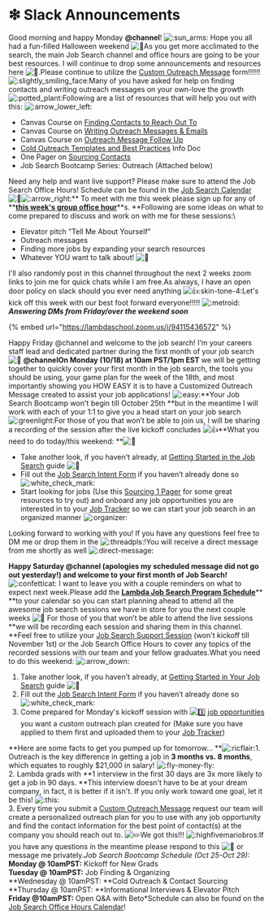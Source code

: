 # ❇ Slack Announcements

Good morning and happy Monday **@channel**! ![:sun\_arms:](https://slack-imgs.com/?c=1\&o1=gu\&url=https%3A%2F%2Femoji.slack-edge.com%2FTSZCHB482%2Fsun\_arms%2F8da4eba16fc15d2a.png) Hope you all had a fun-filled Halloween weekend ![:ghost:](https://slack-imgs.com/?c=1\&o1=gu\&url=https%3A%2F%2Fa.slack-edge.com%2Fproduction-standard-emoji-assets%2F13.0%2Fgoogle-medium%2F1f47b%402x.png)As you get more acclimated to the search, the main Job Search channel and office hours are going to be your best resources. I will continue to drop some announcements and resources here ![:memo:](https://slack-imgs.com/?c=1\&o1=gu\&url=https%3A%2F%2Fa.slack-edge.com%2Fproduction-standard-emoji-assets%2F13.0%2Fgoogle-medium%2F1f4dd%402x.png).Please continue to utilize the [Custom Outreach Message](https://airtable.com/shrDZgl0o92rMugIh) form!!!!!! ![:slightly\_smiling\_face:](https://slack-imgs.com/?c=1\&o1=gu\&url=https%3A%2F%2Fa.slack-edge.com%2Fproduction-standard-emoji-assets%2F13.0%2Fgoogle-medium%2F1f642%402x.png)Many of you have asked for help on finding contacts and writing outreach messages on your own-love the growth![:potted\_plant:](https://slack-imgs.com/?c=1\&o1=gu\&url=https%3A%2F%2Fa.slack-edge.com%2Fproduction-standard-emoji-assets%2F13.0%2Fgoogle-medium%2F1fab4%402x.png)Following are a list of resources that will help you out with this: ![:arrow\_lower\_left:](https://slack-imgs.com/?c=1\&o1=gu\&url=https%3A%2F%2Fa.slack-edge.com%2Fproduction-standard-emoji-assets%2F13.0%2Fgoogle-medium%2F2199-fe0f%402x.png)

* Canvas Course on [Finding Contacts to Reach Out To](https://lambdaschool.instructure.com/courses/1270/pages/finding-contacts-to-reach-out-to?module\_item\_id=598360)
* Canvas Course on [Writing Outreach Messages & Emails](https://lambdaschool.instructure.com/courses/1270/pages/writing-outreach-messages-and-emails?module\_item\_id=598361)
* Canvas Course on [Outreach Message Follow Up](https://lambdaschool.instructure.com/courses/1270/pages/time-to-follow-up-on-outreach?module\_item\_id=598363)
* [Cold Outreach Templates and Best Practices](https://lambdaschool.notion.site/Cold-Outreach-101-9b887ce51ecc4a58bc972415fcf6e934) Info Doc
* One Pager on [Sourcing Contacts](https://docs.google.com/document/d/1CBIHvb97LQppwWx2mSlYWVIjNdl42EdCYnXYljUot9c/edit?usp=sharing)
* Job Search Bootcamp Series: Outreach (Attached below)

Need any help and want live support? Please make sure to attend the Job Search Office Hours! Schedule can be found in the [Job Search Calendar](https://calendar.google.com/calendar/u/0?cid=bGFtYmRhc2Nob29sLmNvbV9icjhmc3RwZmM4Zm1kcjJ0NDhkOXFoODU5Y0Bncm91cC5jYWxlbmRhci5nb29nbGUuY29t) ![:calendar:](https://slack-imgs.com/?c=1\&o1=gu\&url=https%3A%2F%2Fa.slack-edge.com%2Fproduction-standard-emoji-assets%2F13.0%2Fgoogle-medium%2F1f4c6%402x.png)![:arrow\_right:](https://slack-imgs.com/?c=1\&o1=gu\&url=https%3A%2F%2Fa.slack-edge.com%2Fproduction-standard-emoji-assets%2F13.0%2Fgoogle-medium%2F27a1-fe0f%402x.png)\*\* To meet with me this week please sign up for any of \*\*[**this week's group office hour**](https://calendly.com/beto-garza)\*\*s. \*\*Following are some ideas on what to come prepared to discuss and work on with me for these sessions:\\

* Elevator pitch "Tell Me About Yourself"
* Outreach messages
* Finding more jobs by expanding your search resources
* Whatever YOU want to talk about! ![:handshake:](https://slack-imgs.com/?c=1\&o1=gu\&url=https%3A%2F%2Fa.slack-edge.com%2Fproduction-standard-emoji-assets%2F13.0%2Fgoogle-medium%2F1f91d%402x.png)

I'll also randomly post in this channel throughout the next 2 weeks zoom links to join me for quick chats while I am free.As always, I have an open door policy on slack should you ever need anything ![:thumbsup::skin-tone-4:](https://slack-imgs.com/?c=1\&o1=gu\&url=https%3A%2F%2Fa.slack-edge.com%2Fproduction-standard-emoji-assets%2F13.0%2Fgoogle-medium%2F1f44d-1f3fd%402x.png)Let's kick off this week with our best foot forward everyone!!!!! ![:metroid:](https://slack-imgs.com/?c=1\&o1=gu\&url=https%3A%2F%2Femoji.slack-edge.com%2FTSZCHB482%2Fmetroid%2F12ddb4209a1da5af.gif)_**Answering DMs from Friday/over the weekend soon**_

{% embed url="https://lambdaschool.zoom.us/j/94115436572" %}

Happy Friday @channel and welcome to the job search! I’m your careers staff lead and dedicated partner during the first month of your job search ![:handshake:](https://slack-imgs.com/?c=1\&o1=gu\&url=https%3A%2F%2Fa.slack-edge.com%2Fproduction-standard-emoji-assets%2F13.0%2Fgoogle-medium%2F1f91d%402x.png) **@channelOn Monday (10/18) at 10am PST/1pm EST** we will be getting together to quickly cover your first month in the job search, the tools you should be using, your game plan for the week of the 18th, and most importantly showing you HOW EASY it is to have a Customized Outreach Message created to assist your job applications! ![:easy:](https://slack-imgs.com/?c=1\&o1=gu\&url=https%3A%2F%2Femoji.slack-edge.com%2FTSZCHB482%2Feasy%2Fd95a3dca43561e01.png)\*\*Your Job Search Bootcamp won't begin till October 25th \*\*but in the meantime I will work with each of your 1:1 to give you a head start on your job search ![:greenlight:](https://slack-imgs.com/?c=1\&o1=gu\&url=https%3A%2F%2Femoji.slack-edge.com%2FTSZCHB482%2Fgreenlight%2Fb320bd781485fbb4.png)For those of you that won’t be able to join us, I will be sharing a recording of the session after the live kickoff concludes ![:thumbsup:](https://slack-imgs.com/?c=1\&o1=gu\&url=https%3A%2F%2Fa.slack-edge.com%2Fproduction-standard-emoji-assets%2F13.0%2Fgoogle-medium%2F1f44d%402x.png)\*\*What you need to do today/this weekend: \*\*![:memo:](https://slack-imgs.com/?c=1\&o1=gu\&url=https%3A%2F%2Fa.slack-edge.com%2Fproduction-standard-emoji-assets%2F13.0%2Fgoogle-medium%2F1f4dd%402x.png)

* Take another look, if you haven't already, at [Getting Started in the Job Search](https://www.notion.so/Getting-Started-in-Job-Search-d0cd969ab1c147ccbe0ba1c2c6685241) guide ![:book:](https://slack-imgs.com/?c=1\&o1=gu\&url=https%3A%2F%2Fa.slack-edge.com%2Fproduction-standard-emoji-assets%2F13.0%2Fgoogle-medium%2F1f4d6%402x.png)
* Fill out the [Job Search Intent Form](https://airtable.com/shrz3tX6QTJqUS5ay) if you haven’t already done so ![:white\_check\_mark:](https://slack-imgs.com/?c=1\&o1=gu\&url=https%3A%2F%2Fa.slack-edge.com%2Fproduction-standard-emoji-assets%2F13.0%2Fgoogle-medium%2F2705%402x.png)
* Start looking for jobs (Use this [Sourcing 1 Pager](https://docs.google.com/document/d/1CBIHvb97LQppwWx2mSlYWVIjNdl42EdCYnXYljUot9c/edit?usp=sharing) for some great resources to try out) and onboard any job opportunities you are interested in to your [Job Tracker](https://careers.lambdaschool.com/jobtracker) so we can start your job search in an organized manner ![:organizer:](https://slack-imgs.com/?c=1\&o1=gu\&url=https%3A%2F%2Femoji.slack-edge.com%2FTSZCHB482%2Forganizer%2F458064967bf8b540.png)

Looking forward to working with you! If you have any questions feel free to DM me or drop them in the ![:threadpls:](https://slack-imgs.com/?c=1\&o1=gu\&url=https%3A%2F%2Femoji.slack-edge.com%2FTSZCHB482%2Fthreadpls%2F23836ddb1a5a37dd.png)!You will receive a direct message from me shortly as well ![:direct-message:](https://slack-imgs.com/?c=1\&o1=gu\&url=https%3A%2F%2Femoji.slack-edge.com%2FTSZCHB482%2Fdirect-message%2Fb17d3eb7f1ef783d.png)

**Happy Saturday @channel (apologies my scheduled message did not go out yesterday!) and welcome to your first month of Job Search!** ![:confetticat:](https://slack-imgs.com/?c=1\&o1=gu\&url=https%3A%2F%2Femoji.slack-edge.com%2FTSZCHB482%2Fconfetticat%2F3debfc2371fb6a4a.gif) I want to leave you with a couple reminders on what to expect next week.Please add the [**Lambda Job Search Program Schedule**](https://calendar.google.com/calendar/u/0?cid=bGFtYmRhc2Nob29sLmNvbV9icjhmc3RwZmM4Zm1kcjJ0NDhkOXFoODU5Y0Bncm91cC5jYWxlbmRhci5nb29nbGUuY29t)\*\* \*\*to your calendar so you can start planning ahead to attend all the awesome job search sessions we have in store for you the next couple weeks ![:eyes:](https://slack-imgs.com/?c=1\&o1=gu\&url=https%3A%2F%2Fa.slack-edge.com%2Fproduction-standard-emoji-assets%2F13.0%2Fgoogle-medium%2F1f440%402x.png) For those of you that won’t be able to attend the live sessions \*\*we will be recording each session and sharing them in this channel. \*\*Feel free to utilize your [Job Search Support Session](https://calendly.com/beto-garza) (won't kickoff till November 1st) or the Job Search Office Hours to cover any topics of the recorded sessions with our team and your fellow graduates.What you need to do this weekend: ![:arrow\_down:](https://slack-imgs.com/?c=1\&o1=gu\&url=https%3A%2F%2Fa.slack-edge.com%2Fproduction-standard-emoji-assets%2F13.0%2Fgoogle-medium%2F2b07-fe0f%402x.png)

1. Take another look, if you haven't already, at [Getting Started in Your Job Search](https://www.notion.so/Getting-Started-in-Job-Search-d0cd969ab1c147ccbe0ba1c2c6685241) guide ![:book:](https://slack-imgs.com/?c=1\&o1=gu\&url=https%3A%2F%2Fa.slack-edge.com%2Fproduction-standard-emoji-assets%2F13.0%2Fgoogle-medium%2F1f4d6%402x.png)
2. Fill out the [Job Search Intent Form](https://airtable.com/shrz3tX6QTJqUS5ay) if you haven’t already done so ![:white\_check\_mark:](https://slack-imgs.com/?c=1\&o1=gu\&url=https%3A%2F%2Fa.slack-edge.com%2Fproduction-standard-emoji-assets%2F13.0%2Fgoogle-medium%2F2705%402x.png)
3. Come prepared for Monday's kickoff session with ![:three:](https://slack-imgs.com/?c=1\&o1=gu\&url=https%3A%2F%2Fa.slack-edge.com%2Fproduction-standard-emoji-assets%2F13.0%2Fgoogle-medium%2F0033-fe0f-20e3%402x.png) [job opportunities](https://careers.lambdaschool.com/jobfinder) you want a custom outreach plan created for (Make sure you have applied to them first and uploaded them to your [Job Tracker](https://careers.lambdaschool.com/jobtracker))

\*\*Here are some facts to get you pumped up for tomorrow... \*\*![:ricflair:](https://slack-imgs.com/?c=1\&o1=gu\&url=https%3A%2F%2Femoji.slack-edge.com%2FTSZCHB482%2Fricflair%2F1e8164693e916561.gif)1. Outreach is the key difference in getting a job in **3 months vs. 8 months**, which equates to roughly $21,000 in salary! ![:fly-money-fly:](https://slack-imgs.com/?c=1\&o1=gu\&url=https%3A%2F%2Femoji.slack-edge.com%2FTSZCHB482%2Ffly-money-fly%2F900d312f4e765223.gif)\
2\. Lambda grads with \*\*1 interview in the first 30 days are 3x more likely to get a job in 90 days. \*\*This interview doesn't have to be at your dream company, in fact, it is better if it isn't. If you only work toward one goal, let it be this! ![:this:](https://slack-imgs.com/?c=1\&o1=gu\&url=https%3A%2F%2Femoji.slack-edge.com%2FTSZCHB482%2Fthis-9784%2F86aab44216e769fe.gif)\
3\. Every time you submit a [Custom Outreach Message](https://airtable.com/shrDZgl0o92rMugIh) request our team will create a personalized outreach plan for you to use with any job opportunity and find the contact information for the best point of contact(s) at the company you should reach out to. ![:pencil2:](https://slack-imgs.com/?c=1\&o1=gu\&url=https%3A%2F%2Fa.slack-edge.com%2Fproduction-standard-emoji-assets%2F13.0%2Fgoogle-medium%2F270f-fe0f%402x.png)We got this!!! ![:highfivemariobros:](https://slack-imgs.com/?c=1\&o1=gu\&url=https%3A%2F%2Femoji.slack-edge.com%2FTSZCHB482%2Fhighfivemariobros%2Fc53685d65bb729db.gif)If you have any questions in the meantime please respond to this ![:thread:](https://slack-imgs.com/?c=1\&o1=gu\&url=https%3A%2F%2Fa.slack-edge.com%2Fproduction-standard-emoji-assets%2F13.0%2Fgoogle-medium%2F1f9f5%402x.png) or message me privately._Job Search Bootcamp Schedule (Oct 25-Oct 29):_\
**Monday @ 10amPST:** Kickoff for New Grads\
**Tuesday @ 10amPST:** Job Finding & Organizing\
\*\*Wednesday @ 10amPST: \*\*Cold Outreach & Contact Sourcing\
\*\*Thursday @ 10amPST: \*\*Informational Interviews & Elevator Pitch\
**Friday @10amPST:** Open Q\&A with Beto\*Schedule can also be found on the [Job Search Office Hours Calendar](https://calendar.google.com/calendar/u/0/r?cid=bGFtYmRhc2Nob29sLmNvbV9icjhmc3RwZmM4Zm1kcjJ0NDhkOXFoODU5Y0Bncm91cC5jYWxlbmRhci5nb29nbGUuY29t)!
